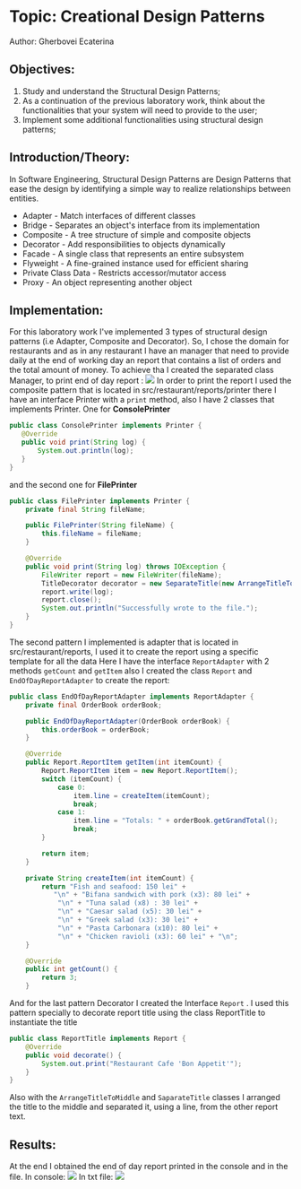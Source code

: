 # Topic: Creational Design Patterns
Author: Gherbovei Ecaterina

## Objectives:
1. Study and understand the Structural Design Patterns;
2. As a continuation of the previous laboratory work, think about the functionalities that your system will need to provide to the user;
3. Implement some additional functionalities using structural design patterns;

## Introduction/Theory:
In Software Engineering, Structural Design Patterns are Design Patterns that ease the design by identifying a simple way to realize relationships between entities.
 * Adapter - Match interfaces of different classes
 * Bridge - Separates an object's interface from its implementation
 * Composite - A tree structure of simple and composite objects
 * Decorator - Add responsibilities to objects dynamically
 * Facade - A single class that represents an entire subsystem
 * Flyweight - A fine-grained instance used for efficient sharing
 * Private Class Data - Restricts accessor/mutator access
 * Proxy - An object representing another object
 
 ## Implementation:
 For this laboratory work I've implemented 3 types of structural design patterns (i.e Adapter, Composite and Decorator).
 So, I chose the domain for restaurants and as in any restaurant I have an manager that need to provide daily at the end 
 of working day an report that contains a list of orders and the total amount of money. To achieve tha I created the
 separated class Manager, to print end of day report :
 ![](../src/Images/Manager.png)
 In order to print the report I used the composite pattern that is located in src/restaurant/reports/printer
 there I have an interface Printer with a ```print``` method, also I have 2 classes that implements
 Printer. One for **ConsolePrinter**
 ```java
public class ConsolePrinter implements Printer {
    @Override
    public void print(String log) {
        System.out.println(log);
    }
}
```
and the second one for **FilePrinter**

```java
public class FilePrinter implements Printer {
    private final String fileName;

    public FilePrinter(String fileName) {
        this.fileName = fileName;
    }

    @Override
    public void print(String log) throws IOException {
        FileWriter report = new FileWriter(fileName);
        TitleDecorator decorator = new SeparateTitle(new ArrangeTitleToMiddle(new ReportTitle()));
        report.write(log);
        report.close();
        System.out.println("Successfully wrote to the file.");
    }
}
```
The second pattern I implemented is adapter that is located in src/restaurant/reports, I used it to create the report using a specific template for all the data
Here I have the interface ```ReportAdapter``` with 2 methods ```getCount``` and ```getItem```
also I created the class ```Report``` and ```EndOfDayReportAdapter``` to create the report:
```java
public class EndOfDayReportAdapter implements ReportAdapter {
    private final OrderBook orderBook;

    public EndOfDayReportAdapter(OrderBook orderBook) {
        this.orderBook = orderBook;
    }

    @Override
    public Report.ReportItem getItem(int itemCount) {
        Report.ReportItem item = new Report.ReportItem();
        switch (itemCount) {
            case 0:
                item.line = createItem(itemCount);
                break;
            case 1:
                item.line = "Totals: " + orderBook.getGrandTotal();
                break;
        }

        return item;
    }

    private String createItem(int itemCount) {
        return "Fish and seafood: 150 lei" +
           "\n" + "Bifana sandwich with pork (x3): 80 lei" +
            "\n" + "Tuna salad (x8) : 30 lei" +
            "\n" + "Caesar salad (x5): 30 lei" +
            "\n" + "Greek salad (x3): 30 lei" +
            "\n" + "Pasta Carbonara (x10): 80 lei" +
            "\n" + "Chicken ravioli (x3): 60 lei" + "\n";
    }

    @Override
    public int getCount() {
        return 3;
    }
```
And for the last pattern Decorator I created the Interface ```Report``` . I used this pattern specially to decorate report
title using the class ReportTitle to instantiate the title
```java
public class ReportTitle implements Report {
    @Override
    public void decorate() {
        System.out.print("Restaurant Cafe 'Bon Appetit'");
    }
}
```
Also with the ```ArrangeTitleToMiddle``` and ```SaparateTitle``` classes I arranged the title to the middle
and separated it, using a line, from the other report text.

## Results:
At the end I obtained the end of day report printed in the console and in the file.
In console:
![](../src/Images/report_console.png)
In txt file:
![](../src/Images/report_file.png)

